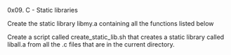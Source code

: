 
0x09. C - Static libraries

Create the static library libmy.a containing all the functions listed below

Create a script called create_static_lib.sh that creates a static library called liball.a from all the .c files that are in the current directory.
